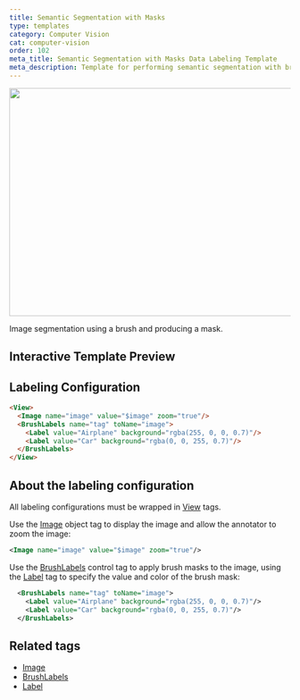 ```yaml
---
title: Semantic Segmentation with Masks 
type: templates
category: Computer Vision
cat: computer-vision
order: 102
meta_title: Semantic Segmentation with Masks Data Labeling Template
meta_description: Template for performing semantic segmentation with brush masks with Siali Label for your machine learning and data science projects.
---
```


<img src="/images/templates/semantic-segmentation-with-masks.png" alt="" class="gif-border" width="552px" height="408px" />

Image segmentation using a brush and producing a mask.

## Interactive Template Preview

<div id="main-preview"></div>

## Labeling Configuration

```html
<View>
  <Image name="image" value="$image" zoom="true"/>
  <BrushLabels name="tag" toName="image">
    <Label value="Airplane" background="rgba(255, 0, 0, 0.7)"/>
    <Label value="Car" background="rgba(0, 0, 255, 0.7)"/>
  </BrushLabels>
</View>
```

## About the labeling configuration

All labeling configurations must be wrapped in [View](/tags/view.html) tags.


Use the [Image](/tags/image.html) object tag to display the image and allow the annotator to zoom the image:
```xml
<Image name="image" value="$image" zoom="true"/>
```

Use the [BrushLabels](/tags/brushlabels.html) control tag to apply brush masks to the image, using the [Label](/tags/label.html) tag to specify the value and color of the brush mask:
```xml
  <BrushLabels name="tag" toName="image">
    <Label value="Airplane" background="rgba(255, 0, 0, 0.7)"/>
    <Label value="Car" background="rgba(0, 0, 255, 0.7)"/>
  </BrushLabels>
```

## Related tags

- [Image](/tags/image.html)
- [BrushLabels](/tags/brushlabels.html)
- [Label](/tags/label.html)
